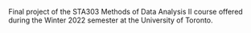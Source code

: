 Final project of the STA303 Methods of Data Analysis II course offered during the Winter 2022 semester at the University of Toronto.
